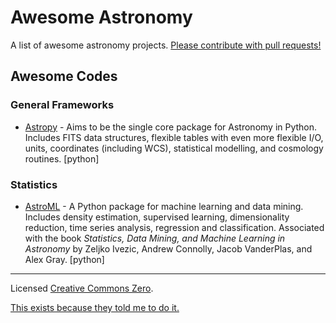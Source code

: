 # Awesome Astronomy

A list of awesome astronomy projects. [Please contribute with pull requests!](CONTRIBUTING.md)

## Awesome Codes

### General Frameworks

- [Astropy](http://astropy.org) - Aims to be the single core package for Astronomy in Python. Includes FITS data structures, flexible tables with even more flexible I/O, units, coordinates (including WCS), statistical modelling, and cosmology routines. [python]

### Statistics

- [AstroML](http://www.astroml.org) - A Python package for machine learning and data mining. Includes density estimation, supervised learning, dimensionality reduction, time series analysis, regression and classification. Associated with the book *Statistics, Data Mining, and Machine Learning in Astronomy* by Zeljko Ivezic, Andrew Connolly, Jacob VanderPlas, and Alex Gray. [python]

****

Licensed [Creative Commons Zero](LICENSE).

[This exists because they told me to do it.](https://twitter.com/exoplaneteer/status/600452917779308544)
